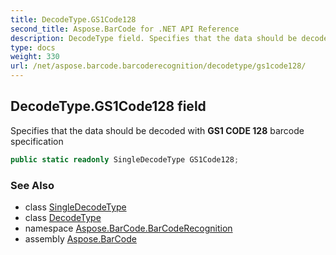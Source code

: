 ```yaml
---
title: DecodeType.GS1Code128
second_title: Aspose.BarCode for .NET API Reference
description: DecodeType field. Specifies that the data should be decoded with GS1 CODE 128 barcode specification
type: docs
weight: 330
url: /net/aspose.barcode.barcoderecognition/decodetype/gs1code128/
---
```

## DecodeType.GS1Code128 field

Specifies that the data should be decoded with **GS1 CODE 128** barcode specification

```csharp
public static readonly SingleDecodeType GS1Code128;
```

### See Also

* class [SingleDecodeType](../../singledecodetype/)
* class [DecodeType](../)
* namespace [Aspose.BarCode.BarCodeRecognition](../../decodetype/)
* assembly [Aspose.BarCode](../../../)


